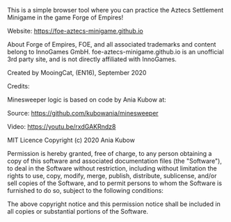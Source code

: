 This is a simple browser tool where you can practice the Aztecs Settlement Minigame in the game Forge of Empires!

Website: https://foe-aztecs-minigame.github.io

About
Forge of Empires, FOE, and all associated trademarks and content belong to InnoGames GmbH.
foe-aztecs-minigame.github.io is an unofficial 3rd party site, and is not directly affiliated with InnoGames.

Created by MooingCat, (EN16), September 2020


Credits: 

Minesweeper logic is based on code by Ania Kubow at:

Source: https://github.com/kubowania/minesweeper

Video: https://youtu.be/rxdGAKRndz8

MIT Licence
Copyright (c) 2020 Ania Kubow

Permission is hereby granted, free of charge, to any person obtaining a copy of this software and associated documentation files (the "Software"), to deal in the Software without restriction, including without limitation the rights to use, copy, modify, merge, publish, distribute, sublicense, and/or sell copies of the Software, and to permit persons to whom the Software is furnished to do so, subject to the following conditions:

The above copyright notice and this permission notice shall be included in all copies or substantial portions of the Software.
